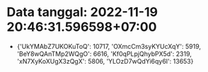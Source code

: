 # Data tanggal: 2022-11-19 20:46:31.596598+07:00

* {'UkYMAbZ7UKOKuToQ': 10717, 'OXmcCm3syKYUcXqY': 5919, 'BeY8wQAnTMp2WQgO': 6616, 'Kf0qPLpjQhybPX5d': 2319, 'xN7XyKoXUgX3zQgX': 5806, 'YLOzD7wQdYi6qy6I': 13653}
